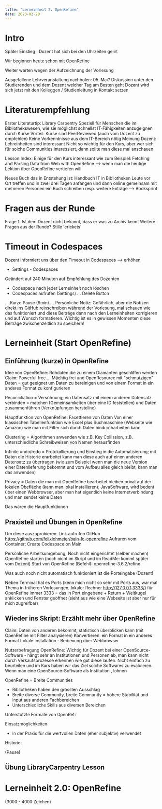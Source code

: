 ```yaml
---
title: "Lerneinheit 2: OpenRefine"
date: 2023-02-28
---
```


# Intro
Später Einstieg : Dozent hat sich bei den Uhrzeiten geiirt

Wir beginnen heute schon mit OpenRefine

Weiter warten wegen der Aufzeichnung der Vorlesung

Ausgefallene Lehrveranstaltung nachholen: 05. Mai? Diskussion unter den Studierenden und dem Dozent welcher Tag am Besten geht
Dozent wird sich jetzt mit den Kolleggen / Studienleitung in Kontakt setzen

# Literaturempfehlung

Erster Literaturtip: Library Carpentry
Speziell für Menschen die im Bibliothekswesen, wie sie möglichst schnellst IT-Fähigkeiten anzugeignen durch Kurse
Vorteil: Kurse sind PeerReviewed (auch vom Dozent zu empfehlen)
Keine Vorkenntnisse aus dem IT-Bereich nötig
Meinung Dozent: Lehreinheiten sind interessant
Nicht so wichtig für den Kurs, aber wer sich für solche Communities interessiert, dann sollte man diese mal anschauen

Lesson Index:
Einige für den Kurs interessant wie zum Beispiel: Fetching and Parsing Data from Web with OpenRefine
--> wenn man die heutige Lektion über OpenRefine vertiefen will

Neues Buch das in Entstehung ist: Handbuch IT in Bibliotheken
Leute vor Ort treffen und in zwei drei Tagen anfangen und dann online gemeinsam mit mehreren Personen ein Buch schreiben resp. weitere Enträge
--> Booksprint

# Fragen aus der Runde
Frage 1: Ist dem Dozent nicht bekannt, dass er was zu Archiv kennt
Weitere Fragen aus der Runde? Stille 'crickets'

# Timeout in Codespaces
Dozent informiert uns über den Timeout in Codespaces --> erhöhen
- Settings - Codespaces

Geändert auf 240 Minuten auf Empfehlung des Dozenten
- Codespace nach jeder Lerneinheit noch löschen
- Codespaces aufrufen (Settings) ... Delete Button

....Kurze Pause (9min)....
Persönliche Notiz:
Gefährlich, aber die Notizen direkt ins GitHub reinschreiben während der Vorlesung, mal schauen wie das funktioniert und diese Beiträge dann nach den Lerneinheiten korrigieren und auf Wunsch formatieren.
Wichtig ist es in gewissen Momenten diese Beiträge zwischenzeitlich zu speichern!

# Lerneinheit (Start OpenRefine)

## Einführung (kurze) in OpenRefine
Idee von OpenRefine: Rohdaten die zu einem Diamanten geschliffen werden
Claim: Powerful free....
Mächtig frei und OpenResource mit "schmutzigen" Daten = gut geeignet um Daten zu bereinigen und von einem Format in ein anderes Format zu konfigurieren

Reconicliation = Versöhnung; ein Datensatz mit einem anderen Datensatz verbinden = matchen (Gemeinsamkeiten über eine ID feststellen) und Daten zusammenführen (Verknüpfungen herstellne)

Hauptfunktion von OpenRefine: Facettieren von Daten
Von einer klassischen Tabellenfunktion wie Excel plus Suchmaschine (Webseite wie Amazon) wie man mit Filter sich durch Daten hindurcharbeiten kann

Clustering = Algorithmen anwenden wie z.B. Key Collission, z.B. unterschiedliche Schreibweisen von Namen herausfinden

Infinite undo/redo = Protokollierung und Einstieg in die Automatisierung; mit Daten die Historie erarbeitet kann man diese auch auf einen anderen Datensatz zu übertragen (wie zum Beispiel wenn man die neue Version einer Datenlieferung bekommt und vom Aufbau alles gleich bleibt, kann man das anwenden)

Privacy = Daten die man mit OpenRefine bearbeitet bleiben privat auf der lokalen Obefläche (kann man lokal installieren); JavaSoftware, wird bedent über einen Webbrowser, aber man hat eigentlich keine Internetverbindung und man sendet keine Daten

Das wären die Hauptfunktionen

## Praxisteil und Übungen in OpenRefine
Um diese auszuprobieren: Link aufrufen GitHub https://github.com/felixlohmeier/bain-lc-openrefine
Aufruren vom Container; Create Codespace on Main

Persönliche Arbeitsumgebung; Noch nicht eingerichtet (selber machen) OpenRefine starten (noch nicht im Skript und im ReadMe: kommt später vom Dozent)
Start von OpenRefine (Befehl): openrefine-3.6.2/refine

Was auch noch nicht automatisch funktioniert ist die Porteingabe (Dozent)

Neben Terminal hat es Ports (kenn mich nicht so sehr mit Ports aus, war mal Thema in früheren Vorlesungen; lokaler Rechner http://127.0.0.1:3333/)
für OpenRefine immer 3333 = das in Port eingebene + Return + Weltkugel anklicken und Fenster geöffnet (sieht aus wie eine Webseite ist aber nur für mich zugreifbar)

## Wieder ins Skript: Erzählt mehr über OpenRefine
Claim: Daten von anderen bekommt, statistisch überblicken kann (mit OpenRefine mit Filter analysieren)
Konvertieren: ein Format in ein anderes Format
Lokale Installation - Bedienung über Webbrowser

Nutzerbefragung OpenRefine:
Wichtig für Dozent bei einer OpenSource-Software - hängt sehr an Institutionen und Personen ab, man kann nicht durch Verkaufsprozesse erkennen wie gut diese laufen. Nicht einfach zu beurteilen und im Kurs haben wir das Ziel solche Softwares zu evaluieren.
Wenn man eine OpenSource-Software als Institution , lohnen 

OpenRefine = Breite Communities
- Bibliotheken haben den grössten Ausschlag
- Breite diverse Community, breite Community = höhere Stabilität und Input aus anderen Fachbereichen
-  Unterschiedliche Skills aus diversen Bereichen

Unterstützte Formate von OpenRefi

Einsatzmöglichkeiten
- In der Praxis für die wertvollen Daten (eher subjektiv) verwendet 

Historie:

(Pause)

## Übung LibraryCarpentry Lesson

# Lerneinheit 2.0: OpenRefine

(3000 - 4000 Zeichen)

